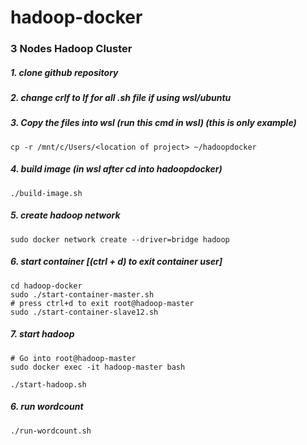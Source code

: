 ﻿# hadoop-docker

### 3 Nodes Hadoop Cluster

##### 1. clone github repository


##### 2. change crlf to lf for all .sh file if using wsl/ubuntu


##### 3. Copy the files into wsl (run this cmd in wsl) (this is only example)

```
cp -r /mnt/c/Users/<location of project> ~/hadoopdocker
```

##### 4. build image (in wsl after cd into hadoopdocker)

```
./build-image.sh
```

##### 5. create hadoop network

```
sudo docker network create --driver=bridge hadoop
```

##### 6. start container [(ctrl + d) to exit container user]

```
cd hadoop-docker
sudo ./start-container-master.sh
# press ctrl+d to exit root@hadoop-master
sudo ./start-container-slave12.sh
```

##### 7. start hadoop

```
# Go into root@hadoop-master
sudo docker exec -it hadoop-master bash

./start-hadoop.sh
```

##### 6. run wordcount

```
./run-wordcount.sh
```
